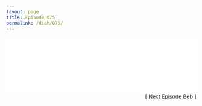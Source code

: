 ```yaml
---
layout: page
title: Episode 075
permalink: /diah/075/
---
```


<iframe allowfullscreen="true" frameborder="0" style="width:100%;" marginheight="0" marginwidth="0" mozallowfullscreen="true" scrolling="NO" src="//gdriveplayer.me/embed2.php?link=bJMLHRFyDO3LPe5suAE%252FngVU0139Fz7pymojo6wjPTjJwBzwfKLTjyM7dK9ap8wDS9K1m4BsmmrZKmllVdAePPCi85Q%252F3CJHWPDuQ4jgFDghKVf%252B4F4cLcZY%252FZMnu1eYyiBJBqZoTmRCGuo66cda8tjfZ9BWA28w5zQq7nuFCQzXgN1YG8JKoo%252BAzywEpaeNyn%252B3%252B001dqp58g7exQyOVF&amp;no_adult=yes" webkitallowfullscreen="true"></iframe>

<div align="right">[ <a href="/diah/076/">Next Episode Beb</a> ]</div>


